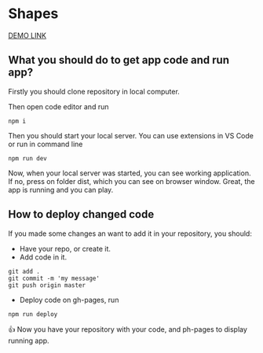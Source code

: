 # Shapes

[DEMO LINK](https://andrii-pavlenko.github.io/Shapes/)

## What you should do to get app code and run app?

Firstly you should clone repository in local computer.

Then open code editor and run 

```
npm i
```

Then you should start your local server. You can use extensions in VS Code or run in command line
```
npm run dev
```
Now, when your local server was started, you can see working application. If no, press on folder dist, which you can see on browser window. Great, the app is running and you can play.

## How to deploy changed code

If you made some changes an want to add it in your repository, you should: 

- Have your repo, or create it.
- Add code in it.
```
git add .
git commit -m 'my message'
git push origin master
```
- Deploy code on gh-pages, run
```
npm run deploy
```

:+1: Now you have your repository with your code, and ph-pages to display running app.

